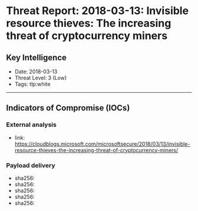 # Threat Report: 2018-03-13: Invisible resource thieves: The increasing threat of cryptocurrency miners


## Key Intelligence
* Date: 2018-03-13
* Threat Level: 3 (Low)
* Tags: tlp:white

---

## Indicators of Compromise (IOCs)
### External analysis
* link: https://cloudblogs.microsoft.com/microsoftsecure/2018/03/13/invisible-resource-thieves-the-increasing-threat-of-cryptocurrency-miners/

### Payload delivery
* sha256: <sha256>
* sha256: <sha256>
* sha256: <sha256>
* sha256: <sha256>
* sha256: <sha256>
